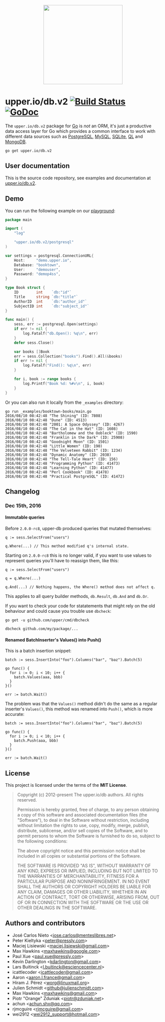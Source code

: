 <p align="center">
  <img src="https://upper.io/db.v2/images/gopher.svg" width="256" />
</p>

# upper.io/db.v2 [![Build Status](https://travis-ci.org/upper/db.svg?branch=v2)](https://travis-ci.org/upper/db) [![GoDoc](https://godoc.org/upper.io/db.v2?status.svg)](https://godoc.org/upper.io/db.v2)

The `upper.io/db.v2` package for [Go][2] is *not* an ORM, it's just a productive
data access layer for Go which provides a common interface to work with
different data sources such as [PostgreSQL](https://upper.io/db.v2/postgresql),
[MySQL](https://upper.io/db.v2/mysql), [SQLite](https://upper.io/db.v2/sqlite),
[QL](https://upper.io/db.v2/ql) and [MongoDB](https://upper.io/db.v2/mongodb).

```
go get upper.io/db.v2
```

## User documentation

This is the source code repository, see examples and documentation at
[upper.io/db.v2][1].

## Demo

You can run the following example on our [playground](https://demo.upper.io):

```go
package main

import (
	"log"

	"upper.io/db.v2/postgresql"
)

var settings = postgresql.ConnectionURL{
	Host:     "demo.upper.io",
	Database: "booktown",
	User:     "demouser",
	Password: "demop4ss",
}

type Book struct {
	ID        int    `db:"id"`
	Title     string `db:"title"`
	AuthorID  int    `db:"author_id"`
	SubjectID int    `db:"subject_id"`
}

func main() {
	sess, err := postgresql.Open(settings)
	if err != nil {
		log.Fatalf("db.Open(): %q\n", err)
	}
	defer sess.Close()

	var books []Book
	err = sess.Collection("books").Find().All(&books)
	if err != nil {
		log.Fatalf("Find(): %q\n", err)
	}

	for i, book := range books {
		log.Printf("Book %d: %#v\n", i, book)
	}
}
```

Or you can also run it locally from the `_examples` directory:

```
go run _examples/booktown-books/main.go
2016/08/10 08:42:48 "The Shining" (ID: 7808)
2016/08/10 08:42:48 "Dune" (ID: 4513)
2016/08/10 08:42:48 "2001: A Space Odyssey" (ID: 4267)
2016/08/10 08:42:48 "The Cat in the Hat" (ID: 1608)
2016/08/10 08:42:48 "Bartholomew and the Oobleck" (ID: 1590)
2016/08/10 08:42:48 "Franklin in the Dark" (ID: 25908)
2016/08/10 08:42:48 "Goodnight Moon" (ID: 1501)
2016/08/10 08:42:48 "Little Women" (ID: 190)
2016/08/10 08:42:48 "The Velveteen Rabbit" (ID: 1234)
2016/08/10 08:42:48 "Dynamic Anatomy" (ID: 2038)
2016/08/10 08:42:48 "The Tell-Tale Heart" (ID: 156)
2016/08/10 08:42:48 "Programming Python" (ID: 41473)
2016/08/10 08:42:48 "Learning Python" (ID: 41477)
2016/08/10 08:42:48 "Perl Cookbook" (ID: 41478)
2016/08/10 08:42:48 "Practical PostgreSQL" (ID: 41472)
```

## Changelog

### Dec 15th, 2016

#### Immutable queries

Before `2.0.0-rc8`, upper-db produced queries that mutated
themselves:

```
q := sess.SelectFrom("users")

q.Where(...) // This method modified q's internal state.
```

Starting on `2.0.0-rc8` this is no longer valid, if you want to use values to
represent queries you'll have to reassign them, like this:

```
q := sess.SelectFrom("users")

q = q.Where(...)

q.And(...) // Nothing happens, the Where() method does not affect q.
```

This applies to all query builder methods, `db.Result`, `db.And` and `db.Or`.

If you want to check your code for statatements that might rely on the old
behaviour and could cause you trouble use `dbcheck`:

```
go get -u github.com/upper/cmd/dbcheck

dbcheck github.com/my/package/...
```

#### Renamed BatchInserter's Values() into Push()

This is a batch insertion snippet:

```
batch := sess.InsertInto("foo").Columns("bar", "baz").Batch(5)

go func() {
  for i := 0; i < 10; i++ {
    batch.Values(aaa, bbb)
  }
}()

err := batch.Wait()
```

The problem was that the `Values()` method didn't do the same as a regular
inserter's `Values()`, this method was renamed into `Push()`, which is more
accurate:

```
batch := sess.InsertInto("foo").Columns("bar", "baz").Batch(5)

go func() {
  for i := 0; i < 10; i++ {
    batch.Push(aaa, bbb)
  }
}()

err := batch.Wait()
```

## License

This project is licensed under the terms of the **MIT License**.

> Copyright (c) 2012-present The upper.io/db authors. All rights reserved.
>
> Permission is hereby granted, free of charge, to any person obtaining
> a copy of this software and associated documentation files (the
> "Software"), to deal in the Software without restriction, including
> without limitation the rights to use, copy, modify, merge, publish,
> distribute, sublicense, and/or sell copies of the Software, and to
> permit persons to whom the Software is furnished to do so, subject to
> the following conditions:
>
> The above copyright notice and this permission notice shall be
> included in all copies or substantial portions of the Software.
>
> THE SOFTWARE IS PROVIDED "AS IS", WITHOUT WARRANTY OF ANY KIND,
> EXPRESS OR IMPLIED, INCLUDING BUT NOT LIMITED TO THE WARRANTIES OF
> MERCHANTABILITY, FITNESS FOR A PARTICULAR PURPOSE AND
> NONINFRINGEMENT. IN NO EVENT SHALL THE AUTHORS OR COPYRIGHT HOLDERS BE
> LIABLE FOR ANY CLAIM, DAMAGES OR OTHER LIABILITY, WHETHER IN AN ACTION
> OF CONTRACT, TORT OR OTHERWISE, ARISING FROM, OUT OF OR IN CONNECTION
> WITH THE SOFTWARE OR THE USE OR OTHER DEALINGS IN THE SOFTWARE.

## Authors and contributors

* José Carlos Nieto <<jose.carlos@menteslibres.net>>
* Peter Kieltyka <<peter@pressly.com>>
* Maciej Lisiewski <<maciej.lisiewski@gmail.com>>
* Max Hawkins <<maxhawkins@google.com>>
* Paul Xue <<paul.xue@pressly.com>>
* Kevin Darlington <<kdarlington@gmail.com>>
* Lars Buitinck <<l.buitinck@esciencecenter.nl>>
* icattlecoder <<icattlecoder@gmail.com>>
* Aaron <<aaron.l.france@gmail.com>>
* Hiram J. Pérez <<worg@linuxmail.org>>
* Julien Schmidt <<github@julienschmidt.com>>
* Max Hawkins <<maxhawkins@gmail.com>>
* Piotr "Orange" Zduniak <<piotr@zduniak.net>>
* achun <<achun.shx@qq.com>>
* rjmcguire <<rjmcguire@gmail.com>>
* wei2912 <<wei2912_support@hotmail.com>>

[1]: https://upper.io/db.v2
[2]: http://golang.org
